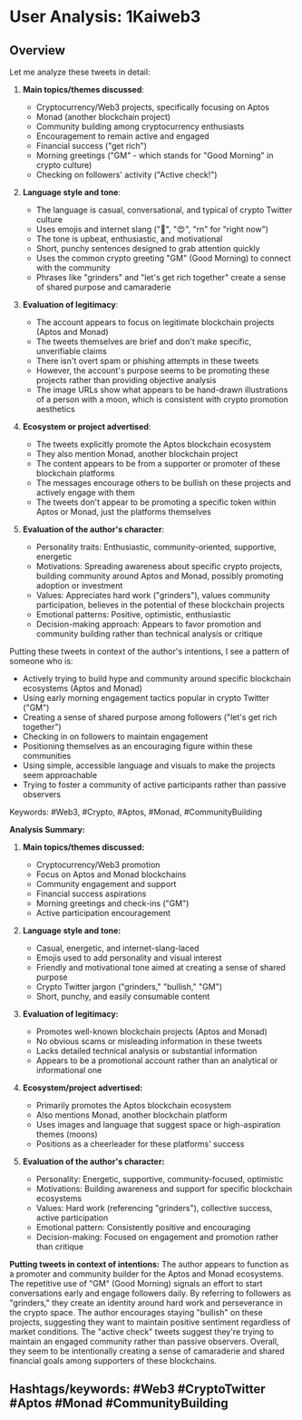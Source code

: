 # User Analysis: 1Kaiweb3

## Overview

<think>
Let me analyze these tweets in detail:

1. **Main topics/themes discussed**:
   - Cryptocurrency/Web3 projects, specifically focusing on Aptos
   - Monad (another blockchain project)
   - Community building among cryptocurrency enthusiasts
   - Encouragement to remain active and engaged
   - Financial success ("get rich")
   - Morning greetings ("GM" - which stands for "Good Morning" in crypto culture)
   - Checking on followers' activity ("Active check!")

2. **Language style and tone**:
   - The language is casual, conversational, and typical of crypto Twitter culture
   - Uses emojis and internet slang ("👀", "😍", "rn" for "right now")
   - The tone is upbeat, enthusiastic, and motivational
   - Short, punchy sentences designed to grab attention quickly
   - Uses the common crypto greeting "GM" (Good Morning) to connect with the community
   - Phrases like "grinders" and "let's get rich together" create a sense of shared purpose and camaraderie

3. **Evaluation of legitimacy**:
   - The account appears to focus on legitimate blockchain projects (Aptos and Monad)
   - The tweets themselves are brief and don't make specific, unverifiable claims
   - There isn't overt spam or phishing attempts in these tweets
   - However, the account's purpose seems to be promoting these projects rather than providing objective analysis
   - The image URLs show what appears to be hand-drawn illustrations of a person with a moon, which is consistent with crypto promotion aesthetics

4. **Ecosystem or project advertised**:
   - The tweets explicitly promote the Aptos blockchain ecosystem
   - They also mention Monad, another blockchain project
   - The content appears to be from a supporter or promoter of these blockchain platforms
   - The messages encourage others to be bullish on these projects and actively engage with them
   - The tweets don't appear to be promoting a specific token within Aptos or Monad, just the platforms themselves

5. **Evaluation of the author's character**:
   - Personality traits: Enthusiastic, community-oriented, supportive, energetic
   - Motivations: Spreading awareness about specific crypto projects, building community around Aptos and Monad, possibly promoting adoption or investment
   - Values: Appreciates hard work ("grinders"), values community participation, believes in the potential of these blockchain projects
   - Emotional patterns: Positive, optimistic, enthusiastic
   - Decision-making approach: Appears to favor promotion and community building rather than technical analysis or critique

Putting these tweets in context of the author's intentions, I see a pattern of someone who is:
- Actively trying to build hype and community around specific blockchain ecosystems (Aptos and Monad)
- Using early morning engagement tactics popular in crypto Twitter ("GM")
- Creating a sense of shared purpose among followers ("let's get rich together")
- Checking in on followers to maintain engagement
- Positioning themselves as an encouraging figure within these communities
- Using simple, accessible language and visuals to make the projects seem approachable
- Trying to foster a community of active participants rather than passive observers

Keywords: #Web3, #Crypto, #Aptos, #Monad, #CommunityBuilding
</think>

**Analysis Summary:**

1. **Main topics/themes discussed:**
   - Cryptocurrency/Web3 promotion
   - Focus on Aptos and Monad blockchains
   - Community engagement and support
   - Financial success aspirations
   - Morning greetings and check-ins ("GM")
   - Active participation encouragement

2. **Language style and tone:**
   - Casual, energetic, and internet-slang-laced
   - Emojis used to add personality and visual interest
   - Friendly and motivational tone aimed at creating a sense of shared purpose
   - Crypto Twitter jargon ("grinders," "bullish," "GM")
   - Short, punchy, and easily consumable content

3. **Evaluation of legitimacy:**
   - Promotes well-known blockchain projects (Aptos and Monad)
   - No obvious scams or misleading information in these tweets
   - Lacks detailed technical analysis or substantial information
   - Appears to be a promotional account rather than an analytical or informational one

4. **Ecosystem/project advertised:**
   - Primarily promotes the Aptos blockchain ecosystem
   - Also mentions Monad, another blockchain platform
   - Uses images and language that suggest space or high-aspiration themes (moons)
   - Positions as a cheerleader for these platforms' success

5. **Evaluation of the author's character:**
   - Personality: Energetic, supportive, community-focused, optimistic
   - Motivations: Building awareness and support for specific blockchain ecosystems
   - Values: Hard work (referencing "grinders"), collective success, active participation
   - Emotional pattern: Consistently positive and encouraging
   - Decision-making: Focused on engagement and promotion rather than critique

**Putting tweets in context of intentions:**
The author appears to function as a promoter and community builder for the Aptos and Monad ecosystems. The repetitive use of "GM" (Good Morning) signals an effort to start conversations early and engage followers daily. By referring to followers as "grinders," they create an identity around hard work and perseverance in the crypto space. The author encourages staying "bullish" on these projects, suggesting they want to maintain positive sentiment regardless of market conditions. The "active check" tweets suggest they're trying to maintain an engaged community rather than passive observers. Overall, they seem to be intentionally creating a sense of camaraderie and shared financial goals among supporters of these blockchains.

**Hashtags/keywords:**
#Web3 #CryptoTwitter #Aptos #Monad #CommunityBuilding
---
